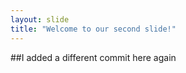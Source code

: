 ```yaml
---
layout: slide
title: "Welcome to our second slide!"
---
```

##I added a different commit here again
